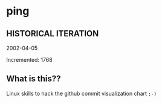 # ping

## HISTORICAL ITERATION
2002-04-05

Incremented: 1768

## What is this?? 
Linux skills to hack the github commit visualization chart `;-)`
